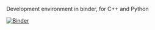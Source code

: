 Development environment in binder, for C++ and Python


[![Binder](https://mybinder.org/badge_logo.svg)](https://mybinder.org/v2/gh/iluvatar1/ProgCPP-dev/HEAD)
